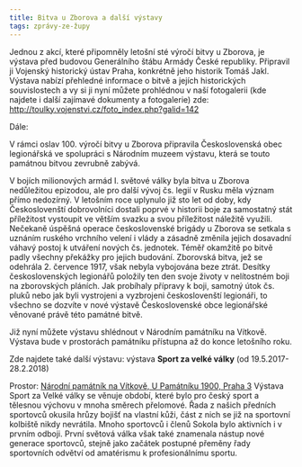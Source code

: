 ```yaml
---
title: Bitva u Zborova a další výstavy
tags: zprávy-ze-župy
---
```


Jednou z akcí, které připomněly letošní sté výročí bitvy u Zborova, je výstava před budovou Generálního štábu Armády České republiky. Připravil ji Vojenský historický ústav Praha, konkrétně jeho historik Tomáš Jakl. Výstava nabízí přehledné informace o bitvě a jejích historických souvislostech a vy si ji nyní můžete prohlédnou v naší fotogalerii (kde najdete i další zajímavé dokumenty a fotogalerie) zde: <http://toulky.vojenstvi.cz/foto_index.php?galid=142>

Dále:

V rámci oslav 100. výročí bitvy u Zborova připravila Československá obec legionářská ve spolupráci s Národním muzeem výstavu, která se touto památnou bitvou zevrubně zabývá. 

V bojích milionových armád I. světové války byla bitva u Zborova nedůležitou epizodou, ale pro další vývoj čs. legií v Rusku měla význam přímo nedozírný. V letošním roce uplynulo již sto let od doby, kdy Českoslovenští dobrovolníci dostali poprvé v historii boje za samostatný stát příležitost vystoupit ve větším svazku a svou příležitost náležitě využili. Nečekaně úspěšná operace československé brigády u Zborova se setkala s uznáním ruského vrchního velení i vlády a zásadně změnila jejich dosavadní váhavý postoj k utváření nových čs. jednotek. Téměř okamžitě po bitvě padly všechny překážky pro jejich budování. Zborovská bitva, jež se odehrála 2. července 1917, však nebyla vybojována beze ztrát. Desítky československých legionářů položily ten den svoje životy v nelítostném boji na zborovských pláních. Jak probíhaly přípravy k boji, samotný útok čs. pluků nebo jak byli vystrojeni a vyzbrojeni českoslovenští legionáři, to všechno se dozvíte v nové výstavě Československé obce legionářské věnované právě této památné bitvě.

Již nyní můžete výstavu shlédnout v Národním památníku na Vítkově. Výstava bude v prostorách památníku přístupna až do konce letošního roku. 

Zde najdete také další výstavu: výstava **Sport za velké války** (od 19.5.2017-28.2.2018)

Prostor: [Národní památník na Vítkově, U Památníku 1900, Praha 3](http://www.nm.cz/Hlavni-strana/Navstivte-nas/Narodni-pamatnik-na-Vitkove.html)
Výstava Sport za Velké války se věnuje období, které bylo pro český sport a tělesnou výchovu v mnoha směrech přelomové. Řada z našich předních sportovců okusila hrůzy bojišť na vlastní kůži, část z nich se již na sportovní kolbiště nikdy nevrátila.  Mnoho sportovců i členů Sokola bylo aktivních i v prvním odboji.  První světová válka však také znamenala nástup nové generace sportovců, stejně jako začátek postupné přeměny řady sportovních odvětví od amatérismu k profesionálnímu sportu.